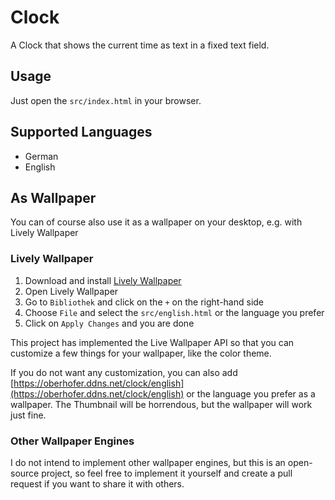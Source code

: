 # Clock

A Clock that shows the current time as text in a fixed text field.

## Usage

Just open the `src/index.html` in your browser.

## Supported Languages

- German
- English

## As Wallpaper

You can of course also use it as a wallpaper on your desktop, e.g. with Lively Wallpaper

### Lively Wallpaper

1. Download and install [Lively Wallpaper](https://rocksdanister.github.io/lively/)
2. Open Lively Wallpaper
3. Go to `Bibliothek` and click on the `+` on the right-hand side
4. Choose `File` and select the `src/english.html` or the language you prefer
5. Click on `Apply Changes` and you are done

This project has implemented the Live Wallpaper API so that you can customize a few things for your wallpaper, like the color theme.

If you do not want any customization, you can also add [https://oberhofer.ddns.net/clock/english](https://oberhofer.ddns.net/clock/english) or the language you prefer as a wallpaper.
The Thumbnail will be horrendous, but the wallpaper will work just fine.

### Other Wallpaper Engines

I do not intend to implement other wallpaper engines, but this is an open-source project, so feel free to implement it yourself and create a pull request if you want to share it with others.

